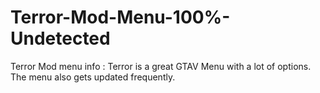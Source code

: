 # Terror-Mod-Menu-100%-Undetected
Terror Mod menu info : Terror is a great GTAV Menu with a lot of options. The menu also gets updated frequently.

